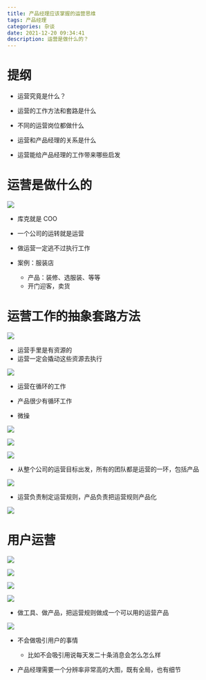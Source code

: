 ```yaml
---
title: 产品经理应该掌握的运营思维
tags: 产品经理
categories: 杂谈
date: 2021-12-20 09:34:41
description: 运营是做什么的？
---
```


# 提纲

- 运营究竟是什么？
- 运营的⼯作⽅法和套路是什么

- 不同的运营岗位都做什么
- 运营和产品经理的关系是什么

- 运营能给产品经理的⼯作带来哪些启发

# 运营是做什么的

![](https://s3plus.meituan.net/v1/mss_f32142e8d47149129e9550e929704625/yzz-test-image/20211220100749)

- 库克就是 COO
- 一个公司的运转就是运营

- 做运营一定逃不过执行工作
- 案例：服装店

  - 产品：装修、选服装、等等
  - 开门迎客，卖货

# 运营工作的抽象套路方法

![](https://s3plus.meituan.net/v1/mss_f32142e8d47149129e9550e929704625/yzz-test-image/20211220100749)

- 运营手里是有资源的
- 运营一定会撬动这些资源去执行

![](https://s3plus.meituan.net/v1/mss_f32142e8d47149129e9550e929704625/yzz-test-image/20211220100749)

- 运营在循环的工作
- 产品很少有循环工作

- 微操

![](https://s3plus.meituan.net/v1/mss_f32142e8d47149129e9550e929704625/yzz-test-image/20211220100749)

![](https://s3plus.meituan.net/v1/mss_f32142e8d47149129e9550e929704625/yzz-test-image/20211220100749)

![](https://s3plus.meituan.net/v1/mss_f32142e8d47149129e9550e929704625/yzz-test-image/20211220100749)

- 从整个公司的运营目标出发，所有的团队都是运营的一环，包括产品

![](https://s3plus.meituan.net/v1/mss_f32142e8d47149129e9550e929704625/yzz-test-image/20211220100749)

- 运营负责制定运营规则，产品负责把运营规则产品化

![](https://s3plus.meituan.net/v1/mss_f32142e8d47149129e9550e929704625/yzz-test-image/20211220100749)

# 用户运营

![](https://s3plus.meituan.net/v1/mss_f32142e8d47149129e9550e929704625/yzz-test-image/20211220100749)

![](https://s3plus.meituan.net/v1/mss_f32142e8d47149129e9550e929704625/yzz-test-image/20211220100801)

![](https://s3plus.meituan.net/v1/mss_f32142e8d47149129e9550e929704625/yzz-test-image/20211220100835)

![](https://s3plus.meituan.net/v1/mss_f32142e8d47149129e9550e929704625/yzz-test-image/20211220100815)

- 做工具、做产品，把运营规则做成一个可以用的运营产品

![](https://s3plus.meituan.net/v1/mss_f32142e8d47149129e9550e929704625/yzz-test-image/20211220100826)

- 不会做吸引用户的事情

  - 比如不会吸引用说每天发二十条消息会怎么怎么样

- 产品经理需要一个分辨率非常高的大图，既有全局，也有细节
